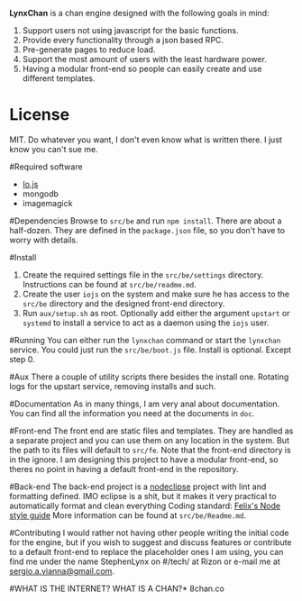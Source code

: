**LynxChan** is a chan engine designed with the following goals in mind:
1. Support users not using javascript for the basic functions.
2. Provide every functionality through a json based RPC.
3. Pre-generate pages to reduce load.
4. Support the most amount of users with the least hardware power.
5. Having a modular front-end so people can easily create and use different templates.

# License
MIT. Do whatever you want, I don't even know what is written there. I just know you can't sue me.

#Required software
* [Io.js](http://iojs.org)
* mongodb
* imagemagick

#Dependencies
Browse to `src/be` and run `npm install`.
There are about a half-dozen. They are defined in the `package.json` file, so you don't have to worry with details.

#Install
1. Create the required settings file in the `src/be/settings` directory. Instructions can be found at `src/be/readme.md`.
2. Create the user `iojs` on the system and make sure he has access to the `src/be` directory and the designed front-end directory.
3. Run `aux/setup.sh` as root. Optionally add either the argument `upstart` or `systemd` to install a service to act as a daemon using the `iojs` user.

#Running
You can either run the `lynxchan` command or start the `lynxchan` service. You could just run the `src/be/boot.js` file. Install is optional. Except step 0.

#Aux
There a couple of utility scripts there besides the install one. Rotating logs for the upstart service, removing installs and such.

#Documentation
As in many things, I am very anal about documentation.
You can find all the information you need at the documents in `doc`.

#Front-end
The front end are static files and templates. They are handled as a separate project and you can use them on any location in the system. But the path to its files will default to `src/fe`.
Note that the front-end directory is in the ignore. I am designing this project to have a modular front-end, so theres no point in having a default front-end in the repository.

#Back-end
The back-end project is a [nodeclipse](http://www.nodeclipse.org/) project with lint and formatting defined. IMO eclipse is a shit, but it makes it very practical to automatically format and clean everything
Coding standard: [Felix's Node style guide](https://github.com/felixge/node-style-guide)
More information can be found at `src/be/Readme.md`.

#Contributing
I would rather not having other people writing the initial code for the engine, but if you wish to suggest and discuss features or contribute to a default front-end to replace the placeholder ones I am using, you can find me under the name StephenLynx on #/tech/ at Rizon or e-mail me at sergio.a.vianna@gmail.com.

#WHAT IS THE INTERNET? WHAT IS A CHAN?*
8chan.co
